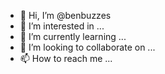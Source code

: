 - 👋 Hi, I’m @benbuzzes
- 👀 I’m interested in ...
- 🌱 I’m currently learning ...
- 💞️ I’m looking to collaborate on ...
- 📫 How to reach me ...

<!---
benbuzzes/benbuzzes is a ✨ special ✨ repository because its `README.md` (this file) appears on your GitHub profile.
You can click the Preview link to take a look at your changes.
--->
